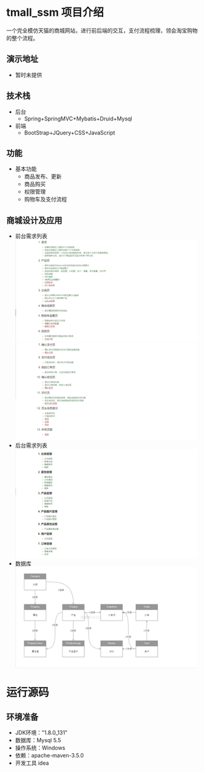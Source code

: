 # tmall_ssm  项目介绍                                                                                                                                                                                                                
一个完全模仿天猫的商城网站，进行前后端的交互，支付流程梳理，领会淘宝购物的整个流程。
## 演示地址
* 暂时未提供
## 技术栈
* 后台
   * Spring+SpringMVC+Mybatis+Druid+Mysql
* 前端
   * BootStrap+JQuery+CSS+JavaScript
## 功能
* 基本功能
   * 商品发布、更新
   * 商品购买
   * 权限管理
   * 购物车及支付流程
## 商城设计及应用
* 前台需求列表
 ![q01](https://github.com/dahanshui/Images/blob/master/tmall_ssm_Images/q01.png)
 ![q02](https://github.com/dahanshui/Images/blob/master/tmall_ssm_Images/q02.png)
* 后台需求列表
 ![h01](https://github.com/dahanshui/Images/blob/master/tmall_ssm_Images/h01.png)
 * 数据库
 ![s01](https://github.com/dahanshui/Images/blob/master/tmall_ssm_Images/s01.png)
# 运行源码
## 环境准备
* JDK环境："1.8.0_131"
* 数据库：Mysql 5.5
* 操作系统：Windows
* 依赖：apache-maven-3.5.0
* 开发工具 idea
 
